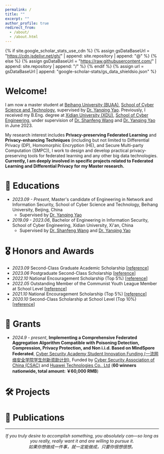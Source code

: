 ```yaml
---
permalink: /
title: ""
excerpt: ""
author_profile: true
redirect_from: 
  - /about/
  - /about.html
---
```


{% if site.google_scholar_stats_use_cdn %}
{% assign gsDataBaseUrl = "https://cdn.jsdelivr.net/gh/" | append: site.repository | append: "@" %}
{% else %}
{% assign gsDataBaseUrl = "https://raw.githubusercontent.com/" | append: site.repository | append: "/" %}
{% endif %}
{% assign url = gsDataBaseUrl | append: "google-scholar-stats/gs_data_shieldsio.json" %}

<span class='anchor' id='about-me'></span>

# Welcome! 
I am now a master student at [Beihang University (BUAA)](https://www.buaa.edu.cn/), [School of Cyber Science and Technology](https://cst.buaa.edu.cn/), supervised by [Dr. Yanqing Yao](https://cst.buaa.edu.cn/info/1112/2746.htm). Previously, I received my B.Eng. degree at [Xidian University (XDU)](https://www.xidian.edu.cn/), [School of Cyber Engineering](https://cst.buaa.edu.cn/), under supervision of [Dr. Shanfeng Wang](https://web.xidian.edu.cn/sfwang/index.html) and [Dr. Yanqing Yao](https://cst.buaa.edu.cn/info/1112/2746.htm) in June 2023.

My research interest includes **Privacy-preserving Federated Learning** and **Privacy-enhancing Techniques** (including but not limited to Differential Privacy (DP), Homomorphic Encryption (HE), and Secure Multi-party Computation (SMPC)), I work to design and develop practical privacy-preserving tools for federated learning and any other big data technologies. **Currently, I am deeply involved in specific projects related to Federated Learning and Differential Privacy for my Master research.**

<!--
From 2023 to 2024, I worked at [DouBao](https://www.doubao.com/chat/)![DouBao](../images/tiktok.png) as a daily intern in Beijing, undertaking data analytics cohort tasks under the guidance of Mr. Zhaojian Li.

From 2023 to 2024, I worked at [ByteDance - DouBao](https://www.doubao.com/chat/) as a daily intern in Beijing, undertaking data analytics cohort tasks under the guidance of Mr. Zhaojian Li.

In my first two years before joining ByteDance, I conducted research work on the Graduate Thesis at [Workstation of Mao Ming, Academician of Chinese Academy of Sciences](https://baike.baidu.com/item/%E6%99%BA%E8%83%BD%E6%97%A0%E4%BA%BA%E8%A3%85%E5%A4%87%E4%BA%A7%E4%B8%9A%E5%88%9B%E6%96%B0%E4%B8%AD%E5%BF%83/61692750), under the supervision of [Dr. Jingjing Fan](https://lwss.ncut.edu.cn/TutorServlet?action=queryDs&teacherid=qq2scN_gHl_@_byvOok@JA==).

My research interest includes Machine Learning, Inverse Reinforcement Learning, and Autonomous Driving Decision Making. **Currently, I am deeply involved in specific projects related to Federated Learning and Optimization perspectives for my PhD research.**

You can find my CV here: [Ming Zhan's Curriculum Vitae](../assets/Curriculum_Vitae.pdf). If you are interested in my work, please feel free to drop me an [email](mailto:zhanming1208@gmail.com).
-->


<!--I have published more than 100 papers at the top international AI conferences with total <a href='https://scholar.google.com/citations?user=DhtAFkwAAAAJ'>google scholar citations <strong><span id='total_cit'>260000+</span></strong></a> (You can also use google scholar badge <a href='https://scholar.google.com/citations?user=DhtAFkwAAAAJ'><img src="https://img.shields.io/endpoint?url={{ url | url_encode }}&logo=Google%20Scholar&labelColor=f6f6f6&color=9cf&style=flat&label=citations"></a>).-->

<!--插入图片语法为：![Alt](../images/tiktok.png width=200 height=100)-->

<span class='anchor' id='-educations'></span>
# 📖 Educations
- *2023.09 - Present*, Master's candidate of Engineering in Network and Information Security, School of Cyber Science and Technology, Beihang University, Beijing, China
  - Supervised by [Dr. Yanqing Yao](https://cst.buaa.edu.cn/info/1112/2746.htm)
- *2019.09 - 2023.06*, Bachelor of Engineering in Information Security, School of Cyber Engineering, Xidian University, Xi'an, China
  - Supervised by [Dr. Shanfeng Wang](https://web.xidian.edu.cn/sfwang/index.html) and [Dr. Yanqing Yao](https://cst.buaa.edu.cn/info/1112/2746.htm)
  
<span class='anchor' id='--honors-and-awards'></span>
# 🎖 Honors and Awards
- *2023.09* Second-Class Graduate Academic Scholarship [[reference]()]
- *2023.06* Postgraduate Second-Class Scholarship [[reference]()]
- *2022.10* National Encouragement Scholarship (Top 5%) [[reference]()]
- *2022.05* Outstanding Member of the Communist Youth League Member at School Level [[reference]()]
- *2021.10* National Encouragement Scholarship (Top 5%) [[reference]()]
- *2020.10* Second-Class Scholarship at School Level (Top 10%) [[reference]()]

<!--
<span class='anchor' id='-news'></span>
# 🔥 News
- *2024.02*: &nbsp;New Paper on Trajectory Prediction of Vehicle Lane Change for Autonomous Driving Based on Inverse Reinforcement Learning Accepted by ICTETS 2023.
- *2023.12*: &nbsp;New Paper on Fuzzy Control of Two-stage ISD Suspension Based on Variable Inerter Accepted by ICCIR 2023.
- *2023.10*: &nbsp;🎉🎉New Journal Paper on Two-stage semi-active ISD suspension based on improved fuzzy neural network PID control Accepted by Sensors 2023.
- *2023.08*: &nbsp;🎉🎉New Journal Paper on Generative Adversarial Inverse Reinforcement Learning With Deep Deterministic Policy Gradient Accepted by IEEE Access 2023.
- *2022.02*: &nbsp;New Paper on Systematic Review of DDPG Algorithm-Based Path Planning for Intelligent Vehicles Accepted by Auto Know (In Chinese) 2022.
-->

<span class='anchor' id='-grants'></span>
# 🌟 Grants
- *2024.9 - present*, **Implementing a Comprehensive Federated Aggregation Algorithm Compatible with Poisoning Detection, Compression, Privacy Protection, and Non i.i.d. Based on MindSpore Federated**, [Cyber Security Academy Student Innovation Funding (一流网络安全学院学生创新资助计划)](https://zzjh.org.cn/#/), Funded by [Cyber Security Association of China (CSAC)](https://www.cybersac.cn/newhome) and [Huawei Technologies Co., Ltd](https://www.huawei.com/cn/) (**60 winners nationwide, total amount: ￥60,000 RMB**)


<span class='anchor' id='-projects'></span>
# 🛠️ Projects



<span class='anchor' id='-publications'></span>
# 📝 Publications 
<!--
- 🎓During My Master's Research Program
<div class='paper-box'><div class='paper-box-image'><div><div class="badge">IEEE Access 2023</div><img src='../images/paper1.png' alt="sym" width="100%"></div></div>
<div class='paper-box-text' markdown="1">

[Generative Adversarial Inverse Reinforcement Learning With Deep Deterministic Policy Gradient](https://ieeexplore.ieee.org/document/10217826)

**Ming Zhan**, Jingjing Fan, Jianying Guo

[**Project**](https://ieeexplore.ieee.org/document/10217826) | <strong>SCI Journal Paper</strong>
- IEEE Access, vol. 11, pp. 87732-87746, 2023, doi: 10.1109/ACCESS.2023.3305453.
</div>
</div>
-->

<!--
[**Project**](https://scholar.google.com/citations?view_op=view_citation&hl=zh-CN&user=DhtAFkwAAAAJ&citation_for_view=DhtAFkwAAAAJ:ALROH1vI_8AC) <strong><span class='show_paper_citations' data='DhtAFkwAAAAJ:ALROH1vI_8AC'></span></strong>
- Lorem ipsum dolor sit amet, consectetur adipiscing elit. Vivamus ornare aliquet ipsum, ac tempus justo dapibus sit amet. 
</div>
</div>
-->

<!--
<div class='paper-box'><div class='paper-box-image'><div><div class="badge">Sensors 2023</div><img src='../images/paper2.png' alt="sym" width="100%"></div></div>
<div class='paper-box-text' markdown="1">

[Research on two-stage semi-active ISD suspension based on improved fuzzy neural network PID control](https://www.mdpi.com/1424-8220/23/20/8388)

Linhao Jin, Jingjing Fan, Fu Du, **Ming Zhan**

[**Project**](https://www.mdpi.com/1424-8220/23/20/8388) | <strong>SCI Journal Paper</strong>
- Sensors 23, no. 20: 8388. https://doi.org/10.3390/s23208388.
</div>
</div>
-->

<!--
<div class='paper-box'><div class='paper-box-image'><div><div class="badge">ICTETS 2023</div><img src='../images/paper3.png' alt="sym" width="100%"></div></div>
<div class='paper-box-text' markdown="1">

[Research on Trajectory Prediction of Vehicle Lane Change for Autonomous Driving Based on Inverse Reinforcement Learning](https://www.spiedigitallibrary.org/conference-proceedings-of-spie/13064/130643A/Research-on-trajectory-prediction-of-vehicle-lane-change-for-autonomous/10.1117/12.3015773.short)

 **Ming Zhan**, Jingjing Fan, Linhao Jin

[**Project**](https://www.spiedigitallibrary.org/conference-proceedings-of-spie/13064/130643A/Research-on-trajectory-prediction-of-vehicle-lane-change-for-autonomous/10.1117/12.3015773.short) | <strong>EI International Conference</strong>
- Proc. SPIE 13064, Seventh International Conference on Traffic Engineering and Transportation System (ICTETS 2023), 130643A (20 February 2024); https://doi.org/10.1117/12.3015773.
</div>
</div>
-->

<!--
<div class='paper-box'><div class='paper-box-image'><div><div class="badge">ICCIR 2023</div><img src='../images/paper4.png' alt="sym" width="100%"></div></div>
<div class='paper-box-text' markdown="1">

[Research on Fuzzy Control of Two-stage ISD Suspension Based on Variable Inerter](https://remotesensing.spiedigitallibrary.org/conference-proceedings-of-spie/12940/129401G/Research-on-fuzzy-control-of-two-stage-ISD-suspension-based/10.1117/12.3010611.short)

Linhao Jin, Jingjing Fan, Fu Du, **Ming Zhan**

[**Project**](https://remotesensing.spiedigitallibrary.org/conference-proceedings-of-spie/12940/129401G/Research-on-fuzzy-control-of-two-stage-ISD-suspension-based/10.1117/12.3010611.short) | <strong>EI International Conference</strong>
- Proc. SPIE 12940, Third International Conference on Control and Intelligent Robotics (ICCIR 2023), 129401G (1 December 2023); https://doi.org/10.1117/12.3010611.
</div>
</div>

- [Systematic Review of DDPG Algorithm-Based Path Planning for Intelligent Vehicles](https://xueshu.baidu.com/usercenter/paper/show?paperid=1u6w04t0tp2y08c0qa7c0ck0mw795620), Ren Li, **Ming Zhan**, Jingjing Fan, Auto Know (In Chinese) 2022
-->



<!--
# 💬 Invited Talks
- *2021.06*, Lorem ipsum dolor sit amet, consectetur adipiscing elit. Vivamus ornare aliquet ipsum, ac tempus justo dapibus sit amet. 
- *2021.03*, Lorem ipsum dolor sit amet, consectetur adipiscing elit. Vivamus ornare aliquet ipsum, ac tempus justo dapibus sit amet.  \| [\[video\]](https://github.com/)
-->

<!--
<span class='anchor' id='-internships'></span>
# 💻 Internships
- 🎓During My Master's Research Program
<div class='paper-box'><div class='paper-box-image'><div><div class="badge">ByteDance</div><img src='../images/corpo2.png' alt="sym" width="100%"></div></div>
<div class='paper-box-text' markdown="1">

[DouBao - Large Language Model (LLM) Product](https://www.doubao.com/chat/)

**Department · China Content Quality and DataRocks · Mathematical Logic | Sequence · Data Science**
- Advised by Mr. Zhaojian Li
- Jun. 2023 - Jan. 2024
</div>
</div>

<div class='paper-box'><div class='paper-box-image'><div><div class="badge">Workstation of Mao Ming, Academician, CAS</div><img src='../images/corpo1.png' alt="sym" width="100%"></div></div>
<div class='paper-box-text' markdown="1">

[Jiangsu Shengyu Intelligent Equipment Technology Co., Ltd. ](https://baike.baidu.com/item/%E6%99%BA%E8%83%BD%E6%97%A0%E4%BA%BA%E8%A3%85%E5%A4%87%E4%BA%A7%E4%B8%9A%E5%88%9B%E6%96%B0%E4%B8%AD%E5%BF%83/61692750)

**Sequence · Research and Development Engineer**
- Advised by Dr. Jingjing Fan
- Jul. 2022 - May. 2023
</div>
</div>
-->

------

<p align="center">
  <i>If you truly desire to accomplish something, you absolutely can—so long as you really, really want it and are willing to pursue it.</i><br>
  <i>如果你想做成一件事，就一定能做成，只要你很想很想。</i>
</p>

